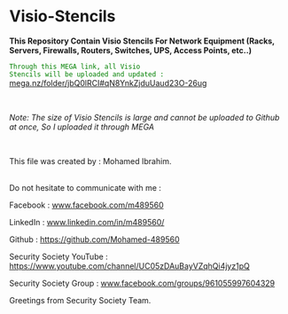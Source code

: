 # Visio-Stencils
__This Repository Contain Visio Stencils For Network Equipment (Racks, Servers, Firewalls, Routers, Switches, UPS, Access Points, etc..)__

<code style="color : green">Through this MEGA link, all Visio Stencils will be uploaded and updated :</code> <br />
[mega.nz/folder/jbQ0lRCI#qN8YnkZjduUaud23O-26ug](https://mega.nz/folder/jbQ0lRCI#qN8YnkZjduUaud23O-26ug)


<br />

*Note: The size of Visio Stencils is large and cannot be uploaded to Github at once, So I uploaded it through MEGA*

<br />

This file was created by : Mohamed Ibrahim.
<br />
<br />

Do not hesitate to communicate with me :

Facebook : www.facebook.com/m489560

LinkedIn : www.linkedin.com/in/m489560/

Github : https://github.com/Mohamed-489560

Security Society YouTube :
https://www.youtube.com/channel/UC05zDAuBayVZqhQi4jyz1pQ

Security Society Group : www.facebook.com/groups/961055997604329

Greetings from Security Society Team.
